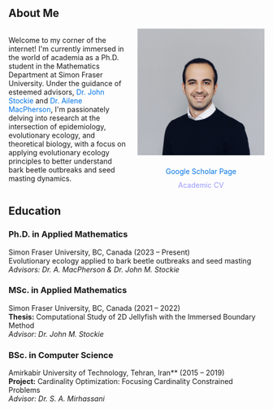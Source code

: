 <h2> About Me </h2>

<div style="display: flex; align-items: center; justify-content: space-between; align-items: flex-start;">

<div style="flex: 1; margin-right: 20px;">
  
Welcome to my corner of the internet! I'm currently immersed in the world of academia as a Ph.D. student in the Mathematics Department at Simon Fraser University. Under the guidance of esteemed advisors, <a href="https://www.sfu.ca/~jstockie/" target="_blank" style="text-decoration: none; color: #0073e6;">Dr. John Stockie</a> and <a href="https://amacp.github.io" target="_blank" style="text-decoration: none; color: #0073e6;">Dr. Ailene MacPherson</a>, I'm passionately delving into research at the intersection of epidemiology, evolutionary ecology, and theoretical biology, with a focus on applying evolutionary ecology principles to better understand bark beetle outbreaks and seed masting dynamics.

</div>

<div style="text-align: center; flex: 0 0 250px;">
<img src="about.jpg" alt="Mahdi Salehzadeh" style="max-width: 250px; margin-bottom: 20px;"><br>
<a href="https://scholar.google.com/citations?user=wQ4KU-YAAAAJ&hl=en" target="_blank" style="text-decoration: none; color: #0073e6;">Google Scholar Page</a><br>
<div style="margin-top: 10px;">
<a href="CV.pdf" target="_blank" style="text-decoration: none; color: #9999FF;">Academic CV</a>
</div>
</div>

</div>

<h2> Education </h2>

### **Ph.D. in Applied Mathematics**
Simon Fraser University, BC, Canada (2023 – Present)  
Evolutionary ecology applied to bark beetle outbreaks and seed masting  
*Advisors: Dr. A. MacPherson & Dr. John M. Stockie*

### **MSc. in Applied Mathematics**
Simon Fraser University, BC, Canada (2021 – 2022)  
**Thesis:** Computational Study of 2D Jellyfish with the Immersed Boundary Method  
*Advisor: Dr. John M. Stockie*

### **BSc. in Computer Science**
Amirkabir University of Technology, Tehran, Iran** (2015 – 2019)  
**Project:** Cardinality Optimization: Focusing Cardinality Constrained Problems  
*Advisor: Dr. S. A. Mirhassani*
